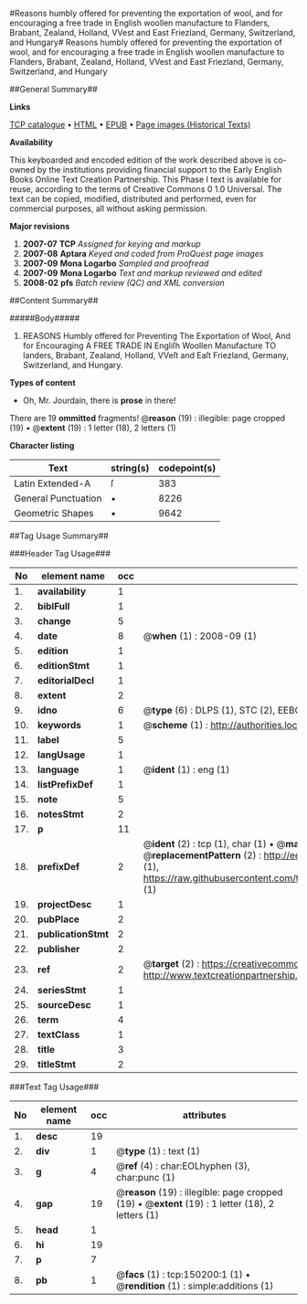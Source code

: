 #Reasons humbly offered for preventing the exportation of wool, and for encouraging a free trade in English woollen manufacture to Flanders, Brabant, Zealand, Holland, VVest and East Friezland, Germany, Switzerland, and Hungary#
Reasons humbly offered for preventing the exportation of wool, and for encouraging a free trade in English woollen manufacture to Flanders, Brabant, Zealand, Holland, VVest and East Friezland, Germany, Switzerland, and Hungary

##General Summary##

**Links**

[TCP catalogue](http://www.ota.ox.ac.uk/tcp/)  • 
[HTML](http://tei.it.ox.ac.uk/tcp/Texts-HTML/free/A92/A92253.html)  • 
[EPUB](http://tei.it.ox.ac.uk/tcp/Texts-EPUB/free/A92/A92253.epub) • 
[Page images (Historical Texts)](https://data.historicaltexts.jisc.ac.uk/view?pubId=eebo-36273467e&pageId=eebo-36273467e-150200-1)

**Availability**

This keyboarded and encoded edition of the
	       work described above is co-owned by the institutions
	       providing financial support to the Early English Books
	       Online Text Creation Partnership. This Phase I text is
	       available for reuse, according to the terms of Creative
	       Commons 0 1.0 Universal. The text can be copied,
	       modified, distributed and performed, even for
	       commercial purposes, all without asking permission.

**Major revisions**

1. __2007-07__ __TCP__ *Assigned for keying and markup*
1. __2007-08__ __Aptara__ *Keyed and coded from ProQuest page images*
1. __2007-09__ __Mona Logarbo__ *Sampled and proofread*
1. __2007-09__ __Mona Logarbo__ *Text and markup reviewed and edited*
1. __2008-02__ __pfs__ *Batch review (QC) and XML conversion*

##Content Summary##

#####Body#####

1. REASONS
Humbly offered for Preventing
The Exportation of Wool,
And for Encouraging
A FREE TRADE
IN
Engliſh Woollen Manufacture
TO
landers, Brabant, Zealand, Holland, VVeſt and Eaſt Friezland, Germany,
Switzerland, and Hungary.

**Types of content**

  * Oh, Mr. Jourdain, there is **prose** in there!

There are 19 **ommitted** fragments! 
 @__reason__ (19) : illegible: page cropped (19)  •  @__extent__ (19) : 1 letter (18), 2 letters (1)

**Character listing**


|Text|string(s)|codepoint(s)|
|---|---|---|
|Latin Extended-A|ſ|383|
|General Punctuation|•|8226|
|Geometric Shapes|▪|9642|

##Tag Usage Summary##

###Header Tag Usage###

|No|element name|occ|attributes|
|---|---|---|---|
|1.|__availability__|1||
|2.|__biblFull__|1||
|3.|__change__|5||
|4.|__date__|8| @__when__ (1) : 2008-09 (1)|
|5.|__edition__|1||
|6.|__editionStmt__|1||
|7.|__editorialDecl__|1||
|8.|__extent__|2||
|9.|__idno__|6| @__type__ (6) : DLPS (1), STC (2), EEBO-CITATION (1), OCLC (1), VID (1)|
|10.|__keywords__|1| @__scheme__ (1) : http://authorities.loc.gov/ (1)|
|11.|__label__|5||
|12.|__langUsage__|1||
|13.|__language__|1| @__ident__ (1) : eng (1)|
|14.|__listPrefixDef__|1||
|15.|__note__|5||
|16.|__notesStmt__|2||
|17.|__p__|11||
|18.|__prefixDef__|2| @__ident__ (2) : tcp (1), char (1)  •  @__matchPattern__ (2) : ([0-9\-]+):([0-9IVX]+) (1), (.+) (1)  •  @__replacementPattern__ (2) : http://eebo.chadwyck.com/downloadtiff?vid=$1&page=$2 (1), https://raw.githubusercontent.com/textcreationpartnership/Texts/master/tcpchars.xml#$1 (1)|
|19.|__projectDesc__|1||
|20.|__pubPlace__|2||
|21.|__publicationStmt__|2||
|22.|__publisher__|2||
|23.|__ref__|2| @__target__ (2) : https://creativecommons.org/publicdomain/zero/1.0/ (1), http://www.textcreationpartnership.org/docs/. (1)|
|24.|__seriesStmt__|1||
|25.|__sourceDesc__|1||
|26.|__term__|4||
|27.|__textClass__|1||
|28.|__title__|3||
|29.|__titleStmt__|2||


###Text Tag Usage###

|No|element name|occ|attributes|
|---|---|---|---|
|1.|__desc__|19||
|2.|__div__|1| @__type__ (1) : text (1)|
|3.|__g__|4| @__ref__ (4) : char:EOLhyphen (3), char:punc (1)|
|4.|__gap__|19| @__reason__ (19) : illegible: page cropped (19)  •  @__extent__ (19) : 1 letter (18), 2 letters (1)|
|5.|__head__|1||
|6.|__hi__|19||
|7.|__p__|7||
|8.|__pb__|1| @__facs__ (1) : tcp:150200:1 (1)  •  @__rendition__ (1) : simple:additions (1)|
